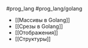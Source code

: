 #prog_lang #prog_lang/golang

- [[Массивы в Golang]]
- [[Срезы в Golang]]
- [[Отображения]]
- [[Структуры]]
